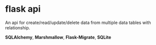 # flask api

An api for create/read/update/delete data from multiple data tables with relationship.

<b>SQLAlchemy</b>, <b>Marshmallow</b>, <b>Flask-Migrate</b>, <b>SQLite</b>
